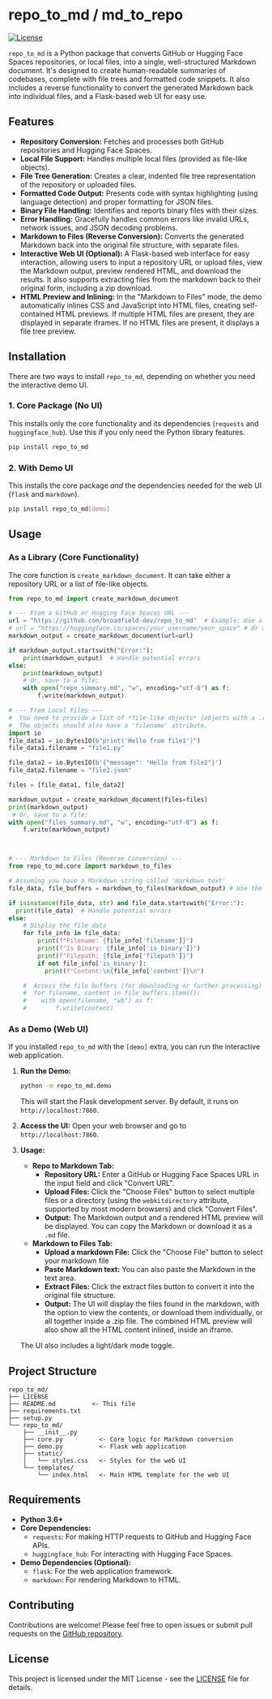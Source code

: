 # repo_to_md / md_to_repo

[![License](https://img.shields.io/badge/license-MIT-blue.svg)](LICENSE)

`repo_to_md` is a Python package that converts GitHub or Hugging Face Spaces repositories, or local files, into a single, well-structured Markdown document.  It's designed to create human-readable summaries of codebases, complete with file trees and formatted code snippets.  It also includes a reverse functionality to convert the generated Markdown back into individual files, and a Flask-based web UI for easy use.

## Features

*   **Repository Conversion:**  Fetches and processes both GitHub repositories and Hugging Face Spaces.
*   **Local File Support:**  Handles multiple local files (provided as file-like objects).
*   **File Tree Generation:**  Creates a clear, indented file tree representation of the repository or uploaded files.
*   **Formatted Code Output:**  Presents code with syntax highlighting (using language detection) and proper formatting for JSON files.
*   **Binary File Handling:**  Identifies and reports binary files with their sizes.
*   **Error Handling:**  Gracefully handles common errors like invalid URLs, network issues, and JSON decoding problems.
*   **Markdown to Files (Reverse Conversion):**  Converts the generated Markdown back into the original file structure, with separate files.
*   **Interactive Web UI (Optional):** A Flask-based web interface for easy interaction, allowing users to input a repository URL or upload files, view the Markdown output, preview rendered HTML, and download the results. It also supports extracting files from the markdown back to their original form, including a zip download.
*   **HTML Preview and Inlining:**  In the "Markdown to Files" mode, the demo automatically inlines CSS and JavaScript into HTML files, creating self-contained HTML previews.  If multiple HTML files are present, they are displayed in separate iframes. If no HTML files are present, it displays a file tree preview.

## Installation

There are two ways to install `repo_to_md`, depending on whether you need the interactive demo UI.

### 1. Core Package (No UI)

This installs only the core functionality and its dependencies (`requests` and `huggingface_hub`).  Use this if you only need the Python library features.

```bash
pip install repo_to_md
```

### 2. With Demo UI

This installs the core package *and* the dependencies needed for the web UI (`flask` and `markdown`).

```bash
pip install repo_to_md[demo]
```

## Usage

### As a Library (Core Functionality)

The core function is `create_markdown_document`.  It can take either a repository URL or a list of file-like objects.

```python
from repo_to_md import create_markdown_document

# --- From a GitHub or Hugging Face Spaces URL ---
url = "https://github.com/broadfield-dev/repo_to_md"  # Example: Use a real URL
# url = "https://huggingface.co/spaces/your_username/your_space" # Or a Hugging Face Space
markdown_output = create_markdown_document(url=url)

if markdown_output.startswith("Error:"):
    print(markdown_output)  # Handle potential errors
else:
    print(markdown_output)
    # Or, save to a file:
    with open("repo_summary.md", "w", encoding="utf-8") as f:
        f.write(markdown_output)

# --- From Local Files ---
#  You need to provide a list of *file-like objects* (objects with a .read() method)
#  The objects should also have a 'filename' attribute.
import io
file_data1 = io.BytesIO(b"print('Hello from file1')")
file_data1.filename = "file1.py"

file_data2 = io.BytesIO(b'{"message": "Hello from file2"}')
file_data2.filename = "file2.json"

files = [file_data1, file_data2]

markdown_output = create_markdown_document(files=files)
print(markdown_output)
 # Or, save to a file:
with open("files_summary.md", "w", encoding="utf-8") as f:
    f.write(markdown_output)



# --- Markdown to Files (Reverse Conversion) ---
from repo_to_md.core import markdown_to_files

# Assuming you have a Markdown string called 'markdown_text'
file_data, file_buffers = markdown_to_files(markdown_output) # Use the output from previous examples

if isinstance(file_data, str) and file_data.startswith("Error:"):
  print(file_data)  # Handle potential errors
else:
    # Display the file data
    for file_info in file_data:
        print(f"Filename: {file_info['filename']}")
        print(f"Is Binary: {file_info['is_binary']}")
        print(f"Filepath: {file_info['filepath']}")
        if not file_info['is_binary']:
          print(f"Content:\n{file_info['content']}\n")

    #  Access the file buffers (for downloading or further processing)
    #  for filename, content in file_buffers.items():
    #    with open(filename, "wb") as f:
    #        f.write(content)


```

### As a Demo (Web UI)

If you installed `repo_to_md` with the `[demo]` extra, you can run the interactive web application.

1.  **Run the Demo:**

    ```bash
    python -m repo_to_md.demo
    ```
    This will start the Flask development server.  By default, it runs on `http://localhost:7860`.

2.  **Access the UI:** Open your web browser and go to `http://localhost:7860`.

3.  **Usage:**

    *   **Repo to Markdown Tab:**
        *   **Repository URL:** Enter a GitHub or Hugging Face Spaces URL in the input field and click "Convert URL".
        *   **Upload Files:**  Click the "Choose Files" button to select multiple files or a directory (using the `webkitdirectory` attribute, supported by most modern browsers) and click "Convert Files".
        *   **Output:** The Markdown output and a rendered HTML preview will be displayed.  You can copy the Markdown or download it as a `.md` file.
    *  **Markdown to Files Tab:**
        *  **Upload a markdown File:** Click the "Choose File" button to select your markdown file
        *  **Paste Markdown text:** You can also paste the Markdown in the text area.
        *   **Extract Files:** Click the extract files button to convert it into the original file structure.
        * **Output:** The UI will display the files found in the markdown, with the option to view the contents, or download them individually, or all together inside a .zip file.  The combined HTML preview will also show all the HTML content inlined, inside an iframe.

    The UI also includes a light/dark mode toggle.

## Project Structure

```
repo_to_md/
├── LICENSE
├── README.md          <- This file
├── requirements.txt
├── setup.py
└── repo_to_md/
    ├── __init__.py
    ├── core.py          <- Core logic for Markdown conversion
    ├── demo.py          <- Flask web application
    ├── static/
    │   └── styles.css   <- Styles for the web UI
    └── templates/
        └── index.html   <- Main HTML template for the web UI
```

## Requirements

*   **Python 3.6+**
*   **Core Dependencies:**
    *   `requests`: For making HTTP requests to GitHub and Hugging Face APIs.
    *   `huggingface_hub`: For interacting with Hugging Face Spaces.
*   **Demo Dependencies (Optional):**
    *   `flask`: For the web application framework.
    *   `markdown`: For rendering Markdown to HTML.

## Contributing

Contributions are welcome! Please feel free to open issues or submit pull requests on the [GitHub repository](https://github.com/broadfield-dev/repo_to_md).

## License

This project is licensed under the MIT License - see the [LICENSE](LICENSE) file for details.
